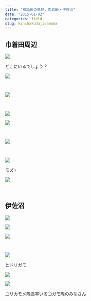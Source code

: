 ```yaml
---
title: "初詣後の鳥見，巾着田・伊佐沼"
date: "2015-01-02"
categories: field
slug: kinchakuda_isanuma
---
```


## 巾着田周辺
![](/pict/20150102_kinchakuda&isanuma/P1000659.jpg)

どこにいるでしょう？

![](/pict/20150102_kinchakuda&isanuma/P1000666.jpg)

<br>

![](/pict/20150102_kinchakuda&isanuma/P1000670.jpg)

<br>

![](/pict/20150102_kinchakuda&isanuma/P1000673.jpg)

![](/pict/20150102_kinchakuda&isanuma/P1000676.jpg)

<br>

![](/pict/20150102_kinchakuda&isanuma/P1000677.jpg)

<br>

![](/pict/20150102_kinchakuda&isanuma/P1000682.jpg)

モズ♀

![](/pict/20150102_kinchakuda&isanuma/P1000688.jpg)

<br>

## 伊佐沼


![](/pict/20150102_kinchakuda&isanuma/P1000691.jpg)

![](/pict/20150102_kinchakuda&isanuma/P1000692.jpg)

![](/pict/20150102_kinchakuda&isanuma/P1000693.jpg)

<br>

![](/pict/20150102_kinchakuda&isanuma/P1000695.jpg)

ヒドリガモ

![](/pict/20150102_kinchakuda&isanuma/P1000696.jpg)

![](/pict/20150102_kinchakuda&isanuma/P1000701.jpg)

ユリカモメ隊長率いるコガモ隊のみなさん